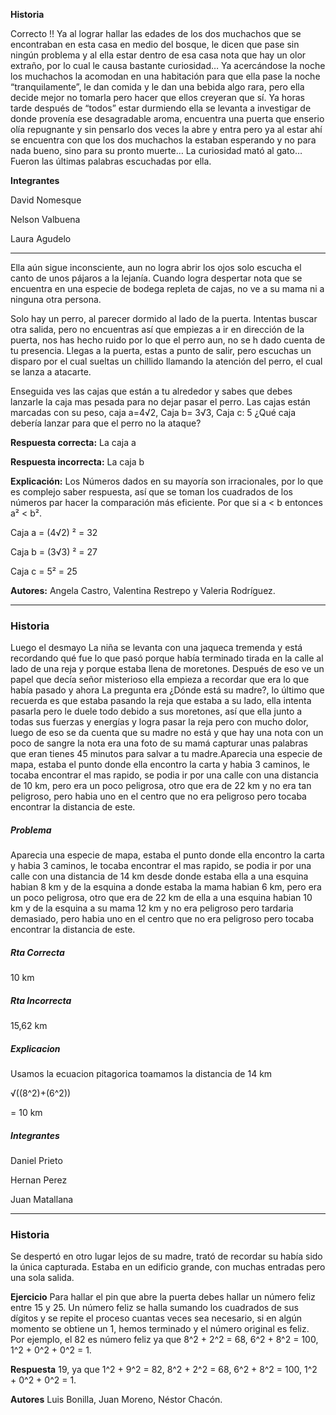 **Historia**

Correcto !! Ya al lograr hallar las edades de los dos muchachos que se encontraban en esta casa en medio del bosque, le dicen que pase sin ningún problema y al ella estar dentro de esa casa nota que hay un olor extraño, por lo cual le causa bastante curiosidad… Ya acercándose la noche los muchachos la acomodan en una habitación para que ella pase la noche “tranquilamente”, le dan comida y le dan una bebida algo rara, pero ella decide mejor no tomarla pero hacer que ellos creyeran que sí. Ya horas tarde después de “todos” estar durmiendo ella se levanta a investigar de donde provenía ese desagradable aroma, encuentra una puerta que enserio olía repugnante y sin pensarlo dos veces la abre y entra pero ya al estar ahí se encuentra con que los dos muchachos la estaban esperando y no para nada bueno, sino para su pronto muerte… La curiosidad mató al gato… Fueron las últimas palabras escuchadas por ella.

**Integrantes**

David Nomesque

Nelson Valbuena

Laura Agudelo

***********************************************************************************************************

Ella aún sigue inconsciente, aun no logra abrir los ojos solo escucha el canto de unos pájaros a la lejanía.  Cuando logra despertar nota que se encuentra en una especie de bodega repleta de cajas, no ve a su mama ni a ninguna otra persona. 

Solo hay un perro, al parecer dormido al lado de la puerta. Intentas buscar otra salida, pero no encuentras así que empiezas a ir en dirección de la puerta, nos has hecho ruido por lo que el perro aun, no se h dado cuenta de tu presencia. Llegas a la puerta, estas a punto de salir, pero escuchas un disparo por el cual sueltas un chillido llamando la atención del perro, el cual se lanza a atacarte. 

Enseguida ves las cajas que están a tu alrededor y sabes que debes lanzarle la caja mas pesada para no dejar pasar el perro. Las cajas están marcadas con su peso, caja a=4√2, Caja b= 3√3, Caja c: 5 ¿Qué caja debería lanzar para que el perro no la ataque?

**Respuesta correcta:** La caja a

**Respuesta incorrecta:**  La caja b

**Explicación:**  Los Números dados en su mayoría son irracionales, por lo que es complejo saber respuesta, así que se toman los cuadrados de los números par hacer la comparación más eficiente. Por que si a < b entonces a² < b².

Caja a = (4√2) ²   = 32                   

Caja b = (3√3) ²   = 27                                

Caja c = 5²         = 25
            
**Autores:** Angela Castro, Valentina Restrepo y Valeria Rodríguez.
****************************************************************************************************
### Historia ###
Luego el desmayo La niña se levanta con una jaqueca tremenda y está recordando qué fue lo que pasó porque había terminado tirada en la calle al lado de una reja y porque estaba llena de moretones. Después de eso ve un papel que decía señor misterioso ella empieza a recordar que era lo que había pasado y ahora La pregunta era ¿Dónde está su madre?, lo último que recuerda es que estaba pasando la reja que estaba a su lado, ella intenta pasarla pero le duele todo debido a sus moretones, así que ella junto a todas sus fuerzas y energías y logra pasar la reja pero con mucho dolor, luego de eso se da cuenta que su madre no está y que hay una nota con un poco de sangre la nota era una foto de su mamá capturar unas palabras que eran tienes 45 minutos para salvar a tu madre.Aparecia una especie de mapa, estaba el punto donde ella encontro la carta y habia 3 caminos, le tocaba encontrar el mas rapido, se podia ir por una calle con una distancia de 10 km, pero era un poco peligrosa, otro que era de 22 km y no era tan peligroso, pero habia uno en el centro que no era peligroso pero tocaba encontrar la distancia de este.
##### Problema #####
Aparecia una especie de mapa, estaba el punto donde ella encontro la carta y habia 3 caminos, le tocaba encontrar el mas rapido, se podia ir por una calle con una distancia de 14 km desde donde estaba ella a una esquina habian 8 km y de la esquina a donde estaba la mama habian 6 km, pero era un poco peligrosa, otro que era de 22 km de ella a una esquina habian 10 km y de la esquina a su mama 12 km y no era peligroso pero tardaria demasiado, pero habia uno en el centro que no era peligroso pero tocaba encontrar la distancia de este.

##### Rta Correcta #####
10 km 
##### Rta Incorrecta ##### 
15,62 km
##### Explicacion #####
Usamos la ecuacion pitagorica toamamos la distancia de 14 km

√((8^2)+(6^2))

= 10 km
##### Integrantes #####
Daniel Prieto

Hernan Perez

Juan Matallana

****************************************************************************************************
### Historia

Se despertó en otro lugar lejos de su madre, trató de recordar su había sido la única capturada. Estaba en un edificio grande, con muchas entradas pero una sola salida. 

**Ejercicio** Para hallar el pin que abre la puerta debes hallar un número feliz entre 15 y 25. Un número feliz se halla sumando los cuadrados de sus dígitos y se repite el proceso cuantas veces sea necesario, si en algún momento se obtiene un 1, hemos terminado y el número original es feliz. Por ejemplo, el 82 es número feliz ya que 8^2 + 2^2 = 68, 6^2 + 8^2 = 100, 1^2 + 0^2 + 0^2 = 1.

**Respuesta** 19, ya que 1^2 + 9^2 = 82, 8^2 + 2^2 = 68, 6^2 + 8^2 = 100, 1^2 + 0^2 + 0^2 = 1.

**Autores** Luis Bonilla, Juan Moreno, Néstor Chacón. 
